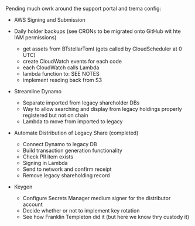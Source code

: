 Pending much owrk around the support portal and trema config:

* AWS Signing and Submission
* Daily holder backups (see CRONs to be migrated onto GitHub wit hte IAM permissions)

    * get assets from BTstellarToml (gets called by CloudScheduler at 0 UTC)
    * create CloudWatch events for each code
    * each CloudWatch calls Lambda
    * lambda function to: SEE NOTES
    * implement reading back from S3

- Streamline Dynamo

    * Separate imported from legacy shareholder DBs
    * Way to allow searching and display from legacy holdings properly registered but not on chain
    * Lambda to move from imported to legacy

- Automate Distribution of Legacy Share (completed)

    * Connect Dynamo to legacy DB
    * Build transaction generation functionality
    * Check PII item exists
    * Signing in Lambda
    * Send to network and confirm receipt
    * Remove legacy shareholding record

- Keygen

    * Configure Secrets Manager medium signer for the distributor account
    * Decide whether or not to implement key rotation
    * See how Franklin Templeton did it  (but here we know thry custody it)
